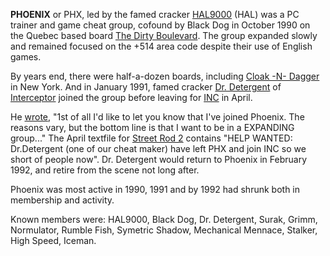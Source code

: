 **PHOENIX** or PHX, led by the famed cracker [HAL9000](/p/hal9000) (HAL) was a PC trainer and game cheat group, cofound by Black Dog in October 1990 on the Quebec based board [The Dirty Boulevard](https://demozoo.org/bbs/5953/). The group expanded slowly and remained focused on the +514 area code despite their use of English games.

By years end, there were half-a-dozen boards, including [Cloak -N- Dagger](https://demozoo.org/bbs/3476/) in New York. And in January 1991, famed cracker [Dr. Detergent](/p/dr-detergent) of [Interceptor](/g/interceptor) joined the group before leaving for [INC](/g/international-network-of-crackers) in April.

He [wrote](/f/ab200b8), "1st of all I'd like to let you know that I've joined Phoenix. The reasons vary, but the bottom line is that I want to be in a EXPANDING group..." The April textfile for [Street Rod 2](/f/ab225aa) contains "HELP WANTED: Dr.Detergent (one of our cheat maker) have left PHX and join INC so we short of people now". Dr. Detergent would return to Phoenix in February 1992, and retire from the scene not long after.

Phoenix was most active in 1990, 1991 and by 1992 had shrunk both in membership and activity.

Known members were: HAL9000, Black Dog, Dr. Detergent, Surak, Grimm, Normulator, Rumble Fish, Symetric Shadow, Mechanical Mennace, Stalker, High Speed, Iceman.
